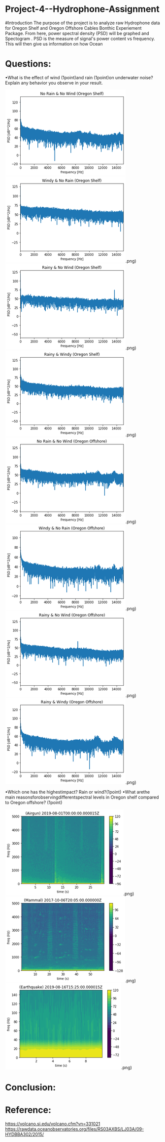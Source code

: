 # Project-4--Hydrophone-Assignment

#Introduction
The purpose of the project is to analyze raw Hydrophone data for Oregon Shelf and Oregon Offshore Cables Bonthic Experiement Package. From here, power spectral density (PSD) will be graphed and Spectogram . PSD is the measure of signal's power content vs frequency. This will then give us information on how Ocean


 #   Questions:

•What is the effect of wind (1point)and rain (1point)on underwater noise? Explain any behavior you observe in your result.

![alt-text-1](https://github.com/aldrinfaylona/Project-4--Hydrophone-Assignment/blob/master/Ocean-%20Project%204%20hydrophone%20images/No%20rain%20%26%20No%20WInd%20(Oregon%20Shelf).png) 
![alt-text-1](https://github.com/aldrinfaylona/Project-4--Hydrophone-Assignment/blob/master/Ocean-%20Project%204%20hydrophone%20images/No%20rain%20%26%20Windy%20(Oregon%20Shelf).png).png) 
![alt-text-1](https://github.com/aldrinfaylona/Project-4--Hydrophone-Assignment/blob/master/Ocean-%20Project%204%20hydrophone%20images/Rainy%20%26%20No%20WInd%20(Oregon%20Shelf).png).png) 
![alt-text-1](https://github.com/aldrinfaylona/Project-4--Hydrophone-Assignment/blob/master/Ocean-%20Project%204%20hydrophone%20images/rainy%20%26%20%20WIndy%20(Oregon%20Shelf).png).png) 
![alt-text-1](https://github.com/aldrinfaylona/Project-4--Hydrophone-Assignment/blob/master/Ocean-%20Project%204%20hydrophone%20images/_No%20rain%20%26%20No%20WInd%20(Oregon%20Offshore).png).png) 
![alt-text-1](https://github.com/aldrinfaylona/Project-4--Hydrophone-Assignment/blob/master/Ocean-%20Project%204%20hydrophone%20images/_No%20rain%20%26%20Windy%20(Oregon%20Offshore).png).png) 
![alt-text-1](https://github.com/aldrinfaylona/Project-4--Hydrophone-Assignment/blob/master/Ocean-%20Project%204%20hydrophone%20images/_Rainy%20%26%20No%20WInd%20(Oregon%20Offshore).png).png) 
![alt-text-1](https://github.com/aldrinfaylona/Project-4--Hydrophone-Assignment/blob/master/Ocean-%20Project%204%20hydrophone%20images/_%20rainy%20%26%20%20WIndy%20(Oregon%20Offshore).png).png) 

•Which one has the highestimpact? Rain or wind?(1point)
•What arethe main reasonsforobservingdifferentspectral levels in Oregon shelf compared to Oregon offshore? (1point)

![alt-text-1](https://github.com/aldrinfaylona/Project-4--Hydrophone-Assignment/blob/master/Ocean-%20Project%204%20hydrophone%20images/(Airgun%20Spectogram).png).png) 
![alt-text-1](https://github.com/aldrinfaylona/Project-4--Hydrophone-Assignment/blob/master/Ocean-%20Project%204%20hydrophone%20images/(Mammal%20Spectogram).png).png) 
![alt-text-1](https://github.com/aldrinfaylona/Project-4--Hydrophone-Assignment/blob/master/Ocean-%20Project%204%20hydrophone%20images/(Earthquake%20Spectogram).png).png) 
# Conclusion:
 
 
# Reference:
https://volcano.si.edu/volcano.cfm?vn=331021
https://rawdata.oceanobservatories.org/files/RS03AXBS/LJ03A/09-HYDBBA302/2015/
